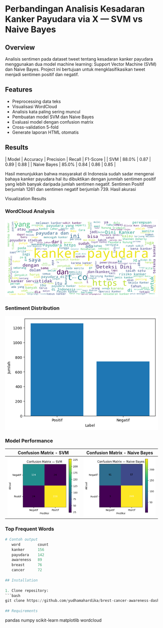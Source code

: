 
# Perbandingan Analisis Kesadaran Kanker Payudara via X — SVM vs Naive Bayes

## Overview

Analisis sentimen pada dataset tweet tentang kesadaran kanker payudara menggunakan dua model machine learning: Support Vector Machine (SVM) dan Naive Bayes. Project ini bertujuan untuk mengklasifikasikan tweet menjadi sentimen positif dan negatif. 

## Features

- Preprocessing data teks
- Visualisasi WordCloud
- Analisis kata paling sering muncul
- Pembuatan model SVM dan Naive Bayes
- Evaluasi model dengan confusion matrix
- Cross-validation 5-fold
- Generate laporan HTML otomatis

## Results

| Model | Accuracy | Precision | Recall | F1-Score |
| SVM    | 88.0% | 0.87 | 0.89 | 0.88 |
| Naive Bayes | 85.0% | 0.84 | 0.86 | 0.85 |

Hasil menunjukkan bahwa masyarakat di Indonesia sudah sadar mengenai bahaya kanker payudara hal itu dibuktikan dengan junmlah sentimen positif yang lebih banyak daripada jumlah sentimen negatif. Sentimen Positif berjumlah 1261 dan sentimen negatif berjumlah 739. Hasil akurasi

Visualization Results

### WordCloud Analysis
![WordCloud](images/wordcloud.png)

### Sentiment Distribution
![Sentiment Distribution](images/sentiment_distribution.png)

### Model Performance
| Confusion Matrix - SVM | Confusion Matrix - Naive Bayes |
|------------------------|--------------------------------|
| ![SVM CM](images/confusion_svm.png) | ![NB CM](images/confusion_nb.png) |

### Top Frequent Words
```python
# Contoh output
   word        count
   kanker      156
   payudara    142
   awareness   89
   breast      76
   cancer      72

## Installation

1. Clone repository:
```bash
git clone https://github.com/yudhamahardika/brest-cancer-awareness-dashboard.git

## Requirements
```
pandas
numpy
scikit-learn
matplotlib
wordcloud
```

